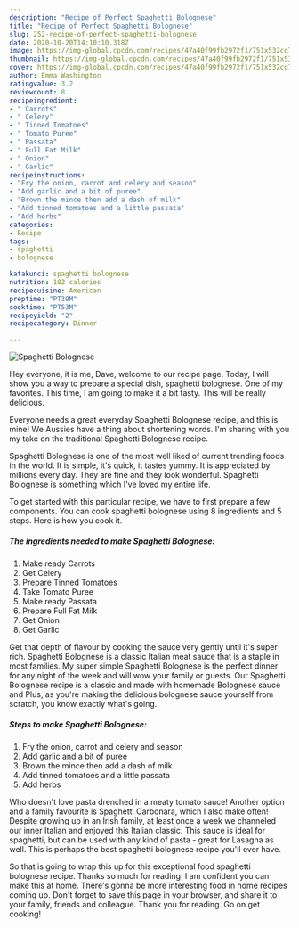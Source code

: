 ```yaml
---
description: "Recipe of Perfect Spaghetti Bolognese"
title: "Recipe of Perfect Spaghetti Bolognese"
slug: 252-recipe-of-perfect-spaghetti-bolognese
date: 2020-10-20T14:10:10.318Z
image: https://img-global.cpcdn.com/recipes/47a40f99fb2972f1/751x532cq70/spaghetti-bolognese-recipe-main-photo.jpg
thumbnail: https://img-global.cpcdn.com/recipes/47a40f99fb2972f1/751x532cq70/spaghetti-bolognese-recipe-main-photo.jpg
cover: https://img-global.cpcdn.com/recipes/47a40f99fb2972f1/751x532cq70/spaghetti-bolognese-recipe-main-photo.jpg
author: Emma Washington
ratingvalue: 3.2
reviewcount: 8
recipeingredient:
- " Carrots"
- " Celery"
- " Tinned Tomatoes"
- " Tomato Puree"
- " Passata"
- " Full Fat Milk"
- " Onion"
- " Garlic"
recipeinstructions:
- "Fry the onion, carrot and celery and season"
- "Add garlic and a bit of puree"
- "Brown the mince then add a dash of milk"
- "Add tinned tomatoes and a little passata"
- "Add herbs"
categories:
- Recipe
tags:
- spaghetti
- bolognese

katakunci: spaghetti bolognese 
nutrition: 102 calories
recipecuisine: American
preptime: "PT39M"
cooktime: "PT53M"
recipeyield: "2"
recipecategory: Dinner

---
```



![Spaghetti Bolognese](https://img-global.cpcdn.com/recipes/47a40f99fb2972f1/751x532cq70/spaghetti-bolognese-recipe-main-photo.jpg)

Hey everyone, it is me, Dave, welcome to our recipe page. Today, I will show you a way to prepare a special dish, spaghetti bolognese. One of my favorites. This time, I am going to make it a bit tasty. This will be really delicious.

Everyone needs a great everyday Spaghetti Bolognese recipe, and this is mine! We Aussies have a thing about shortening words. I&#39;m sharing with you my take on the traditional Spaghetti Bolognese recipe.

Spaghetti Bolognese is one of the most well liked of current trending foods in the world. It is simple, it's quick, it tastes yummy. It is appreciated by millions every day. They are fine and they look wonderful. Spaghetti Bolognese is something which I've loved my entire life.


To get started with this particular recipe, we have to first prepare a few components. You can cook spaghetti bolognese using 8 ingredients and 5 steps. Here is how you cook it.

<!--inarticleads1-->

##### The ingredients needed to make Spaghetti Bolognese:

1. Make ready  Carrots
1. Get  Celery
1. Prepare  Tinned Tomatoes
1. Take  Tomato Puree
1. Make ready  Passata
1. Prepare  Full Fat Milk
1. Get  Onion
1. Get  Garlic


Get that depth of flavour by cooking the sauce very gently until it&#39;s super rich. Spaghetti Bolognese is a classic Italian meat sauce that is a staple in most families. My super simple Spaghetti Bolognese is the perfect dinner for any night of the week and will wow your family or guests. Our Spaghetti Bolognese recipe is a classic and made with homemade Bolognese sauce and Plus, as you&#39;re making the delicious bolognese sauce yourself from scratch, you know exactly what&#39;s going. 

<!--inarticleads2-->

##### Steps to make Spaghetti Bolognese:

1. Fry the onion, carrot and celery and season
1. Add garlic and a bit of puree
1. Brown the mince then add a dash of milk
1. Add tinned tomatoes and a little passata
1. Add herbs


Who doesn&#39;t love pasta drenched in a meaty tomato sauce! Another option and a family favourite is Spaghetti Carbonara, which I also make often! Despite growing up in an Irish family, at least once a week we channeled our inner Italian and enjoyed this Italian classic. This sauce is ideal for spaghetti, but can be used with any kind of pasta - great for Lasagna as well. This is perhaps the best spaghetti bolognese recipe you&#39;ll ever have. 

So that is going to wrap this up for this exceptional food spaghetti bolognese recipe. Thanks so much for reading. I am confident you can make this at home. There's gonna be more interesting food in home recipes coming up. Don't forget to save this page in your browser, and share it to your family, friends and colleague. Thank you for reading. Go on get cooking!
